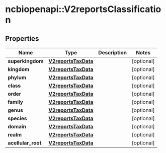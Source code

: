 # ncbiopenapi::V2reportsClassification


## Properties
Name | Type | Description | Notes
------------ | ------------- | ------------- | -------------
**superkingdom** | [**V2reportsTaxData**](v2reportsTaxData.md) |  | [optional] 
**kingdom** | [**V2reportsTaxData**](v2reportsTaxData.md) |  | [optional] 
**phylum** | [**V2reportsTaxData**](v2reportsTaxData.md) |  | [optional] 
**class** | [**V2reportsTaxData**](v2reportsTaxData.md) |  | [optional] 
**order** | [**V2reportsTaxData**](v2reportsTaxData.md) |  | [optional] 
**family** | [**V2reportsTaxData**](v2reportsTaxData.md) |  | [optional] 
**genus** | [**V2reportsTaxData**](v2reportsTaxData.md) |  | [optional] 
**species** | [**V2reportsTaxData**](v2reportsTaxData.md) |  | [optional] 
**domain** | [**V2reportsTaxData**](v2reportsTaxData.md) |  | [optional] 
**realm** | [**V2reportsTaxData**](v2reportsTaxData.md) |  | [optional] 
**acellular_root** | [**V2reportsTaxData**](v2reportsTaxData.md) |  | [optional] 


